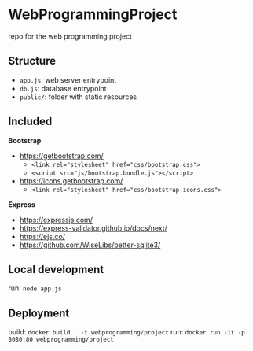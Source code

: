 # WebProgrammingProject

repo for the web programming project

## Structure

- `app.js`: web server entrypoint
- `db.js`: database entrypoint
- `public/`: folder with static resources

## Included

**Bootstrap**

- https://getbootstrap.com/
  - `<link rel="stylesheet" href="css/bootstrap.css">`
  - `<script src="js/bootstrap.bundle.js"></script>`
- https://icons.getbootstrap.com/
  - `<link rel="stylesheet" href="css/bootstrap-icons.css">`

**Express**

- https://expressjs.com/
- https://express-validator.github.io/docs/next/
- https://ejs.co/
- https://github.com/WiseLibs/better-sqlite3/

## Local development

run: `node app.js`

## Deployment

build: `docker build . -t webprogramming/project`
run: `docker run -it -p 8080:80 webprogramming/project`
